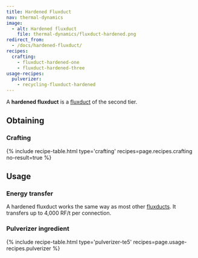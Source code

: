 ```yaml
---
title: Hardened Fluxduct
nav: thermal-dynamics
image:
  - alt: Hardened fluxduct
    file: thermal-dynamics/fluxduct-hardened.png
redirect_from:
  - /docs/hardened-fluxduct/
recipes:
  crafting:
    - fluxduct-hardened-one
    - fluxduct-hardened-three
usage-recipes:
  pulverizer:
    - recycling-fluxduct-hardened
---
```


A **hardened fluxduct** is a [fluxduct](/docs/thermal-dynamics/fluxducts/) of the second tier.


Obtaining
---------

### Crafting
{% include recipe-table.html type='crafting' recipes=page.recipes.crafting no-result=true %}


Usage
-----

### Energy transfer
A hardened fluxduct works the same way as most other
[fluxducts](/docs/thermal-dynamics/fluxducts/). It transfers up to 4,000 RF/t per connection.

### Pulverizer ingredient
{% include recipe-table.html type='pulverizer-te5' recipes=page.usage-recipes.pulverizer %}
